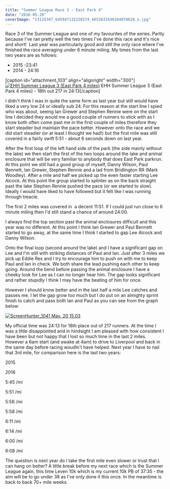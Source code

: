 ```yaml
---
title: "Summer League Race 3 - East Park 4"
date: "2016-05-20"
coverImage: "13116347_645947132220174_4653633540104878620_o.jpg"
---
```


Race 3 of the Summer League and one of my favourites of the series. Partly because I've ran pretty well the two times I've done this race and it's nice and short!  Last year was particularly good and still the only race where I've finished the race averaging under 6 minute miling. My times from the last two years are as follows:

- 2015 -23:41
- 2014 - 24:16

\[caption id="attachment\_103" align="alignright" width="300"\][![EHH Summer League 3 (East Park 4 miles)](images/13248610_645981315550089_6177826888957804687_o-300x199.jpg)](http://dlw.me.uk/wp-content/uploads/2016/05/13248610_645981315550089_6177826888957804687_o.jpg) EHH Summer League 3 (East Park 4 miles) - 18th out 217 in 24:13\[/caption\]

I didn't think I was in quite the same form as last year but still would have liked a very low 24 or ideally sub 24. For this reason at the start line I spied who was about, seeing Ian Grewer and Stephen Rennie were on the start line I decided they would me a good couple of runners to stick with as I know both often come past me in the first couple of miles therefore they start steadier but maintain the pace better. However onto the race and we did start steadier (or at least I thought we had!) but the first mile was still covered in a fairly swift 5:51 - about 6 seconds down on last year.

After the first loop of the left hand side of the park (the side mainly without the lake) we then start the first of the two loops around the lake and animal enclosure that will be very familiar to anybody that does East Park parkrun. At this point we still had a good group of myself, Danny Wilson, Paul Bennett, Ian Grewer, Stephen Rennie and a lad from Bridlington RR (Mark Woodley). After a mile and half we picked up the even faster starting Lee Alcock. At this point the group started to splinter as on the back straight past the lake Stephen Rennie pushed the pace (or we started to slow). Ideally I would have liked to have followed but it felt like I was running through treacle.

The first 2 miles was covered in  a decent 11:51. If I could just run close to 6 minute miling then I'd still stand a chance of around 24:00.

I always find the top section past the animal enclosures difficult and this year was no different. At this point I think Ian Grewer and Paul Bennett started to go away, at the same time I think I started to gap Lee Alcock and Danny Wilson.

Onto the final loop (second around the lake) and I have a significant gap on Lee and I'm still with striking distances of Paul and Ian. Just after 3 miles we pick up Eddie Rex and I try to encourage him to push on with me to keep Paul and Ian in check. We both share the lead pushing each other to keep going. Around the bend before passing the animal enclosure I have a cheeky look for Lee as I can no longer hear him. The gap looks significant and rather stupidly I think I may have the beating of him for once.

However I should know better and in the last half a mile Lee catches and passes me. I let the gap grow too much but I do put on an almighty sprint finish to catch and pass both Ian and Paul as you can see from the graph below:

[![ScreenHunter_1041 May. 20 15.03](images/ScreenHunter_1041-May.-20-15.03-768x377.jpg)](http://dlw.me.uk/wp-content/uploads/2016/05/ScreenHunter_1041-May.-20-15.03.jpg)

My official time was 24:13 for 18th place out of 217 runners. At the time I was a little disappointed and in hindsight I am pleased with how consistent I have been but not happy that I lost so much time in the last 2 miles. However a 6am start (and awake at 4am) to drive to Liverpool and back in the same day before racing woudln't have helped. Next year I have to nail that 3rd mile, for comparison here is the last two years:

  

2015

2016

5:45 /mi

5:51 /mi

5:56 /mi

5:58 /mi

6:11 /mi

6:14 /mi

6:00 /mi

6:08 /mi

The question is next year do I take the first mile even slower or trust that I can hang on better? A little break before my next race which is the Summer League again, this time Leven 10k which is my current 10k PB of 37:35 - the aim will be to go under 38 as I've only done it this once. In the meantime is back to back 70+ mile weeks.
